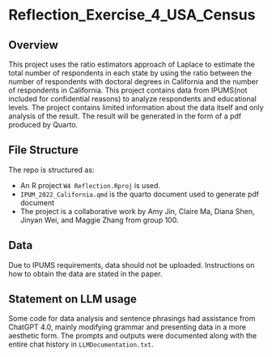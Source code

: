 # Reflection_Exercise_4_USA_Census
## Overview
This project uses the ratio estimators approach of Laplace to estimate the total number of respondents in each state by using the ratio between the number of respondents with doctoral degrees in California and the number of respondents in California.
This project contains data from IPUMS(not included for confidential reasons) to analyze respondents and educational levels. The project contains limited information about the data itself and only analysis of the result. The result will be generated in the form of a pdf produced by Quarto. 

## File Structure

The repo is structured as:
-   An R project `W4 Reflection.Rproj` is used.
-   `IPUM_2022_California.qmd` is the quarto document used to generate pdf document
-   The project is a collaborative work by Amy Jin, Claire Ma, Diana Shen, Jinyan Wei, and Maggie Zhang from group 100.

## Data
Due to IPUMS requirements, data should not be uploaded. Instructions on how to obtain the data are stated in the paper.

## Statement on LLM usage

Some code for data analysis and sentence phrasings had assistance from ChatGPT 4.0, mainly modifying grammar and presenting data in a more aesthetic form. The prompts and outputs were documented along with the entire chat history in `LLMDocumentation.txt`.
